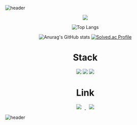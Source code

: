  ![header](https://capsule-render.vercel.app/api?type=waving&color=gradient&height=300&text=Been1118&fontSize=90)
 
 
<div align="center">
 
 <a href="https://github.com/been1118"><img src="https://hits.seeyoufarm.com/api/count/incr/badge.svg?url=https%3A%2F%2Fgithub.com%2Fseondal&count_bg=%23000000&title_bg=%23000000&icon=github.svg&icon_color=%23E7E7E7&title=GitHub&edge_flat=false)"/></a>

![Top Langs](https://github-readme-stats.vercel.app/api/top-langs/?username=been1118&layout=compact&theme=omni)
 
![Anurag's GitHub stats](https://github-readme-stats.vercel.app/api?username=been1118&show_icons=true&theme=radical)
 [![Solved.ac Profile](http://mazassumnida.wtf/api/v2/generate_badge?boj=a9150363a)](https://solved.ac/a9150363a/)

<div>
    <h1 align="center"> Stack </h1>
    <img src="https://img.shields.io/badge/Java-007396?style=flat-square&logo=Java&logoColor=white"/>
    <img src="https://img.shields.io/badge/Spring-6DB33F?style=flat-square&logo=Spring&logoColor=white">
    <img src="https://img.shields.io/badge/SpringBoot-6DB33F?style=flat-square&logo=SpringBoot&logoColor=white">
</div>
</div>

<h1 align="center"> Link </h1>
<div align="center">
<a href="https://www.instagram.com/dsin_18/">
    <img 
        src="http://img.shields.io/badge/-Instagram-black?style=flat&logo=Instagram&link=https://instagram.com/alpox.dev/"
        style="height : auto; margin-left : 10px; margin-right : 10px;"/>
</a>
<a href="https://eastlight0418.tistory.com/">
    <img 
        src="http://img.shields.io/badge/-Tech%20Blog-655ced?style=flat&logo=github&link=https://alpox.kr"
        style="height : auto; margin-left : 10px; margin-right : 10px;"/>
</a>
 </div>





![header](https://capsule-render.vercel.app/api?type=waving&color=gradient&height=100&section=footer&fontSize=90)
